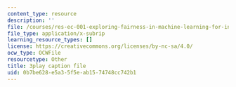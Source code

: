 ```yaml
---
content_type: resource
description: ''
file: /courses/res-ec-001-exploring-fairness-in-machine-learning-for-international-development-spring-2020/0b7be628e5a35f5eab1574748cc742b1_hvcYz4yzS0w.vtt
file_type: application/x-subrip
learning_resource_types: []
license: https://creativecommons.org/licenses/by-nc-sa/4.0/
ocw_type: OCWFile
resourcetype: Other
title: 3play caption file
uid: 0b7be628-e5a3-5f5e-ab15-74748cc742b1
---
```

